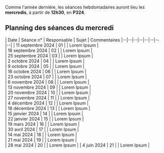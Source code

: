 Comme l'année dernière, les séances hebdomadaires auront lieu les **mercredis**, à partir de **12h30**, en **P324**.

## Planning des séances du mercredi

| Date | Séance n° | Responsable | Sujet | Commentaires
|--|--|--|--|--|--|--|--|
| 11 septembre 2024 | 01 |  | Lorem Ipsum |  
| 18 septembre 2024 | 02 |  | Lorem Ipsum |  
| 25 septembre 2024 | 03 |  | Lorem Ipsum |  
| 2 octobre 2024 | 04 |  | Lorem Ipsum |  
| 9 octobre 2024 | 05 |  | Lorem Ipsum |  
| 16 octobre 2024 | 06 |  | Lorem Ipsum |  
| 23 octobre 2024 | 07 |  | Lorem Ipsum |  
| 6 novembre 2024 | 08 |  | Lorem Ipsum |  
| 13 novembre 2024 | 09 |  | Lorem Ipsum |  
| 20 novembre 2024 | 10 |  | Lorem Ipsum |  
| 27 novembre 2024 | 11 |  | Lorem Ipsum |  
| 4 décembre 2024 | 12 |  | Lorem Ipsum |  
| 18 décembre 2024 | 13 |  | Lorem Ipsum |  
| 15 janvier 2024 | 14 |  | Lorem Ipsum |  
| 22 janvier 2024 | 15 |  | Lorem Ipsum |  
| 19 mars 2024 | 16 |  | Lorem Ipsum |  
| 30 avril 2024 | 17 |  | Lorem Ipsum |  
| 14 mai 2024 | 18 |  | Lorem Ipsum |  
| 21 mai 2024 | 19 |  | Lorem Ipsum |  
| 28 mai 2024 | 20 |  | Lorem Ipsum | 
| 4 juin 2024 | 21 |  | Lorem Ipsum |  


